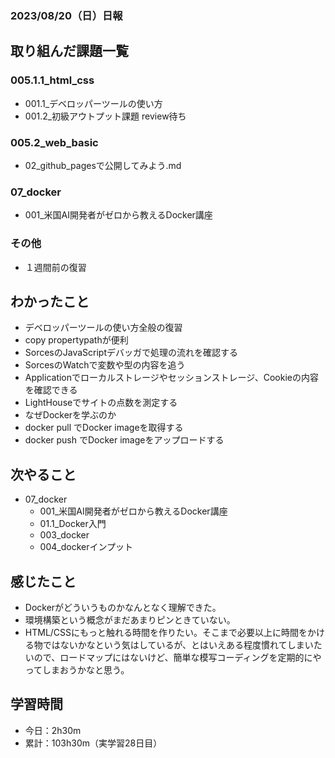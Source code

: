 ### 2023/08/20（日）日報

## 取り組んだ課題一覧


### 005.1.1_html_css
  - 001.1_デベロッパーツールの使い方
  - 001.2_初級アウトプット課題 review待ち

### 005.2_web_basic
  - 02_github_pagesで公開してみよう.md

### 07_docker
  - 001_米国AI開発者がゼロから教えるDocker講座


### その他
<!-- - 昨日の復習 -->
- １週間前の復習

## わかったこと
- デベロッパーツールの使い方全般の復習
- copy propertypathが便利
- SorcesのJavaScriptデバッガで処理の流れを確認する
- SorcesのWatchで変数や型の内容を追う
- Applicationでローカルストレージやセッションストレージ、Cookieの内容を確認できる
- LightHouseでサイトの点数を測定する
- なぜDockerを学ぶのか
- docker pull でDocker imageを取得する
- docker push でDocker imageをアップロードする

## 次やること
- 07_docker
  - 001_米国AI開発者がゼロから教えるDocker講座
  - 01.1_Docker入門
  - 003_docker
  - 004_dockerインプット

## 感じたこと
- Dockerがどういうものかなんとなく理解できた。
- 環境構築という概念がまだあまりピンときていない。
- HTML/CSSにもっと触れる時間を作りたい。そこまで必要以上に時間をかける物ではないかなという気はしているが、とはいえある程度慣れてしまいたいので、ロードマップにはないけど、簡単な模写コーディングを定期的にやってしまおうかなと思う。

## 学習時間
- 今日：2h30m
- 累計：103h30m（実学習28日目）

